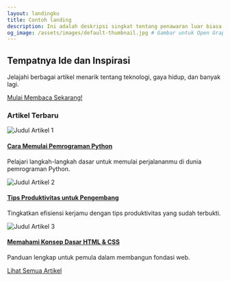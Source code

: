 ```yaml
---
layout: landingku
title: Contoh landing
description: Ini adalah deskripsi singkat tentang penawaran luar biasa kami.
og_image: /assets/images/default-thumbnail.jpg # Gambar untuk Open Graph
---
```


<!-- Main Banner/Carousel Area -->
<section id="hero" class="lp-hero">
        <div class="lp-container">
            <h2>Tempatnya Ide dan Inspirasi</h2>
            <p>Jelajahi berbagai artikel menarik tentang teknologi, gaya hidup, dan banyak lagi.</p>
            <a href="/blog" class="lp-button">Mulai Membaca Sekarang!</a>
        </div>
    </section>

<section id="posts" class="lp-recent-posts">
        <div class="lp-container">
            <h3>Artikel Terbaru</h3>
            <div class="lp-post-grid">
                <article class="lp-post-card">
                    <img src="https://via.placeholder.com/300x200" alt="Judul Artikel 1">
                    <h4><a href="/blog/artikel-satu">Cara Memulai Pemrograman Python</a></h4>
                    <p>Pelajari langkah-langkah dasar untuk memulai perjalananmu di dunia pemrograman Python.</p>
                </article>
                <article class="lp-post-card">
                    <img src="https://via.placeholder.com/300x200" alt="Judul Artikel 2">
                    <h4><a href="/blog/artikel-dua">Tips Produktivitas untuk Pengembang</a></h4>
                    <p>Tingkatkan efisiensi kerjamu dengan tips produktivitas yang sudah terbukti.</p>
                </article>
                <article class="lp-post-card">
                    <img src="https://via.placeholder.com/300x200" alt="Judul Artikel 3">
                    <h4><a href="/blog/artikel-tiga">Memahami Konsep Dasar HTML & CSS</a></h4>
                    <p>Panduan lengkap untuk pemula dalam membangun fondasi web.</p>
                </article>
            </div>
            <div class="lp-view-all">
                <a href="/blog" class="lp-button lp-button-secondary">Lihat Semua Artikel</a>
            </div>
        </div>
    </section>
